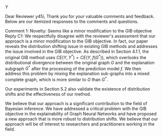 $Y$

Dear Reviewer y45i,
Thank you for your valuable comments and feedback. Below are our itemized responses to the comments and questions.


Comment 1: Novelty: Seems like a minor modification to the GIB objective
Reply C1: We respectfully disagree with the reviewer's assessment that our approach is a minor modification to the GIB objective. In fact, our paper reveals the distribution shifting issue in existing GIB methods and addresses the issue involved in the GIB objective.
As described in Section 4.1.1, the original GIB method uses $CE(Y, Y^*) = CE(Y, f(G^*))$, which overlooks the distributional divergence between the original graph $G$ and the explanation subgraph $G^*$ after the processing of the prediction model $f$. We then address this problem by mixing the explanation sub-graphs into a mixed complete graph, which is more similar to $G$ than $G^*$.

Our experiments in Section 5.2 also validate the existence of distribution shifts and the effectiveness of our method.

We believe that our approach is a significant contribution to the field of Bayesian inference. We have addressed a critical problem with the GIB objective in the explainability of Graph Neural Networks and have proposed a new approach that is more robust to distribution shifts. We believe that our approach will be of interest to researchers and practitioners working in the field.
